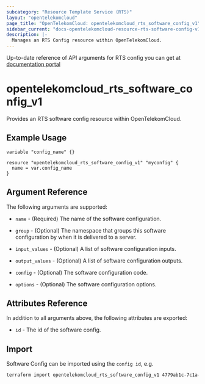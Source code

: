 ```yaml
---
subcategory: "Resource Template Service (RTS)"
layout: "opentelekomcloud"
page_title: "OpenTelekomCloud: opentelekomcloud_rts_software_config_v1"
sidebar_current: "docs-opentelekomcloud-resource-rts-software-config-v1"
description: |-
  Manages an RTS Config resource within OpenTelekomCloud.
---
```


Up-to-date reference of API arguments for RTS config you can get at
[documentation portal](https://docs.otc.t-systems.com/resource-template-service/api-ref/apis/software_configuration_management)

# opentelekomcloud_rts_software_config_v1

Provides an RTS software config resource within OpenTelekomCloud.

## Example Usage

```hcl
variable "config_name" {}

resource "opentelekomcloud_rts_software_config_v1" "myconfig" {
  name = var.config_name
}
```

## Argument Reference

The following arguments are supported:

* `name` - (Required) The name of the software configuration.

* `group` - (Optional) The namespace that groups this software configuration by when it is delivered to a server.

* `input_values` - (Optional) A list of software configuration inputs.

* `output_values` - (Optional) A list of software configuration outputs.

* `config` - (Optional) The software configuration code.

* `options` - (Optional) The software configuration options.


## Attributes Reference

In addition to all arguments above, the following attributes are exported:

* `id` - The id of the software config.

## Import

Software Config can be imported using the `config id`, e.g.

```sh
terraform import opentelekomcloud_rts_software_config_v1 4779ab1c-7c1a-44b1-a02e-93dfc361b32d
```
